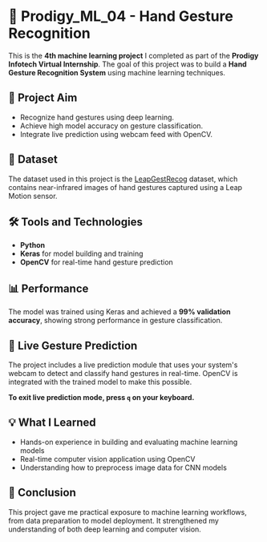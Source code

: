 <h1>👋 Prodigy_ML_04 - Hand Gesture Recognition</h1>

<p>
  This is the <strong>4th machine learning project</strong> I completed as part of the <strong>Prodigy Infotech Virtual Internship</strong>. The goal of this project was to build a <strong>Hand Gesture Recognition System</strong> using machine learning techniques.
</p>

<h2>🎯 Project Aim</h2>
<ul>
  <li>Recognize hand gestures using deep learning.</li>
  <li>Achieve high model accuracy on gesture classification.</li>
  <li>Integrate live prediction using webcam feed with OpenCV.</li>
</ul>

<h2>📁 Dataset</h2>
<p>
  The dataset used in this project is the <a href="https://www.kaggle.com/datasets/gti-upm/leapgestrecog" target="_blank">LeapGestRecog</a> dataset, which contains near-infrared images of hand gestures captured using a Leap Motion sensor.
</p>

<h2>🛠️ Tools and Technologies</h2>
<ul>
  <li><strong>Python</strong></li>
  <li><strong>Keras</strong> for model building and training</li>
  <li><strong>OpenCV</strong> for real-time hand gesture prediction</li>
</ul>

<h2>📊 Performance</h2>
<p>
  The model was trained using Keras and achieved a <strong>99% validation accuracy</strong>, showing strong performance in gesture classification.
</p>

<h2>🎥 Live Gesture Prediction</h2>
<p>
  The project includes a live prediction module that uses your system's webcam to detect and classify hand gestures in real-time. OpenCV is integrated with the trained model to make this possible.
</p>

<p><strong>To exit live prediction mode, press <code>q</code> on your keyboard.</strong></p>

<h2>💡 What I Learned</h2>
<ul>
  <li>Hands-on experience in building and evaluating machine learning models</li>
  <li>Real-time computer vision application using OpenCV</li>
  <li>Understanding how to preprocess image data for CNN models</li>
</ul>

<h2>📌 Conclusion</h2>
<p>
  This project gave me practical exposure to machine learning workflows, from data preparation to model deployment. It strengthened my understanding of both deep learning and computer vision.
</p>
